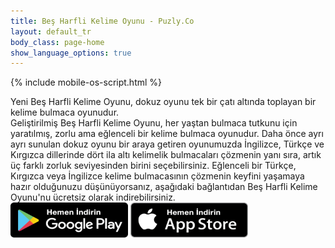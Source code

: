 ```yaml
---
title: Beş Harfli Kelime Oyunu - Puzly.Co
layout: default_tr
body_class: page-home
show_language_options: true
---
```



{% include mobile-os-script.html %}


<section class="section download-section">
	<div class="container">
		<div class="section-content">
			<div class="section-title">
				Yeni <span>Beş Harfli Kelime Oyunu</span>, dokuz oyunu tek bir çatı altında toplayan bir kelime bulmaca oyunudur.
			</div>
			<div class="section-text">
				Geliştirilmiş <span>Beş Harfli Kelime Oyunu</span>, her yaştan bulmaca tutkunu için yaratılmış, zorlu ama eğlenceli bir kelime bulmaca oyunudur. Daha önce ayrı ayrı sunulan dokuz oyunu bir araya getiren oyunumuzda İngilizce, Türkçe ve Kırgızca dillerinde dört ila altı kelimelik bulmacaları çözmenin yanı sıra, artık üç farklı zorluk seviyesinden birini seçebilirsiniz. Eğlenceli bir Türkçe, Kırgızca veya İngilizce kelime bulmacasının çözmenin keyfini yaşamaya hazır olduğunuzu düşünüyorsanız, aşağıdaki bağlantıdan <span>Beş Harfli Kelime Oyunu</span>'nu ücretsiz olarak indirebilirsiniz.
			</div>
			<div class="section-badge">
				<a href="https://play.google.com/store/apps/details?id=co.puzly.xhko" target="_blank"><img alt="Google Play'den indirin" id="gp-logo-img" width="188" height="56" src="/images/google-play-badge-tr.png" /></a>
				<a href="https://apps.apple.com/app/be%C5%9F-harfli-kelime-oyunu/id6596769905" target="_blank"><img alt="App Store'dan indirin" id="as-logo-img" width="188" height="56" src="/images/app-store-badge-tr.png" /></a>
			</div>
		</div>
	</div>
</section>
